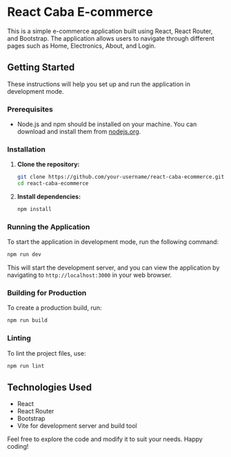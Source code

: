 # React Caba E-commerce

This is a simple e-commerce application built using React, React Router, and Bootstrap. The application allows users to navigate through different pages such as Home, Electronics, About, and Login.

## Getting Started

These instructions will help you set up and run the application in development mode.

### Prerequisites

- Node.js and npm should be installed on your machine. You can download and install them from [nodejs.org](https://nodejs.org/).

### Installation

1. **Clone the repository:**

   ```bash
   git clone https://github.com/your-username/react-caba-ecommerce.git
   cd react-caba-ecommerce
   ```

2. **Install dependencies:**

   ```bash
   npm install
   ```

### Running the Application

To start the application in development mode, run the following command:

```bash
npm run dev
```

This will start the development server, and you can view the application by navigating to `http://localhost:3000` in your web browser.

### Building for Production

To create a production build, run:

```bash
npm run build
```

### Linting

To lint the project files, use:

```bash
npm run lint
```

## Technologies Used

- React
- React Router
- Bootstrap
- Vite for development server and build tool

Feel free to explore the code and modify it to suit your needs. Happy coding!

